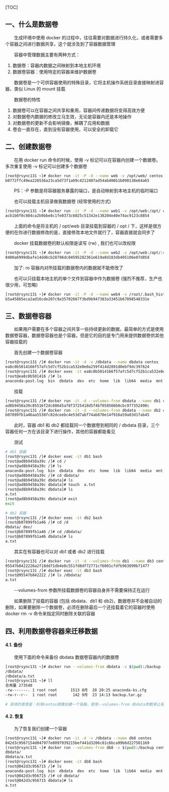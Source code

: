 [TOC]



一、什么是数据卷
--------

　　生成环境中使用 docker 的过程中，往往需要对数据进行持久化，或者需要多个容器之间进行数据共享，这个就涉及到了容器数据管理

　　容器中管理数据主要有两种方式：

1.  数据卷：容器内数据之间映射到本地主机环境
2.  数据卷容器：使用特定的容器来维护数据卷

　　数据卷是一个可供容器使用的特殊目录，它将主机操作系统目录直接映射进容器，类似 Linux 的 mount 挂载

　　数据卷的特性

1.  数据卷可以在容器之间共享和重用，容器间传递数据将变得高效方便
2.  对数据卷内数据的修改立马生效，无论是容器内还是本地操作
3.  对数据卷的更新不会影响镜像，解耦了应用和数据
4.  卷会一直存在，直到没有容器使用，可以安全的卸载它



二、创建数据卷
-------

　　在用 docker run 命令的时候，使用 -v 标记可以在容器内创建一个数据卷。多次重复使用 -v 标记可以创建多个数据卷

```bash
[root@rsync131 ~]# docker run -it -P -d --name web -v /opt/web/ centos
b0772ffc49ea226536a23ca5d73f1a69c4212407ad54ab406b1b098138e64a65

```

　　PS：-P 参数是将容器服务暴露的端口，是自动映射到本地主机的临时端口

　　也可以挂载主机目录做我数据卷 (经常使用的方式)

```bash
[root@rsync131 ~]# docker run -it -P -d --name web1 -v /opt/web:/opt/ centos
acb1b0f0c804ca2b9bbe8c1fe0373c6025c51342e138204e40e74ac9123c8854

```

　　上面的命令是将主机的 / opt/web 目录挂载到容器的 / opt / 下，这样是很方便的在你进行数据修改的是，直接修改本地文件就行了，容器直接就会同步了

　　docker 挂载数据卷的默认权限是读写 (rw) , 我们也可以改权限

```bash
[root@rsync131 ~]# docker run -it -P -d --name web2 -v /opt/web:/opt/:ro centos
8400a6999dbafe14dd6cb28796dc84595282361e619a8d183db405106e07d85d

```

　　加了: ro 容器内对所挂载的数据卷内的数据就不能修改了

　　也可以只挂载本地主机的单个文件到容器中作为数据卷 (强烈不推荐，生产也很少用，可忽略)

```bash
[root@rsync131 ~]# docker run -it -P -d --name web4 -v /root/.bash_history:/.bash_history  centos
b5a45865eca2ad16cde207c9a35702667f3bd9b947383a33451b67098548331e

```



三、数据卷容器
-------

　　如果用户需要在多个容器之间共享一些持续更新的数据，最简单的方式是使用数据卷容器，数据卷容器也是个容器，但是它的目的是专门用来提供数据卷供其他容器挂载的

　　首先创建一个数据卷容器

```bash
[root@rsync131 /]# docker run -it -d -v /dbdata --name dbdata centos
ea8c0b5014166f57afc5d7cf52b1ca532e0e0a259f414d2891d0ebf9dc397624
[root@rsync131 /]# docker exec -it ea8c0b5014166f57afc5d7cf52b1ca532e0e0a259f414d2891d0ebf9dc397624 bash
[root@ea8c0b501416 /]# ls
anaconda-post.log  bin  dbdata  dev  etc  home  lib  lib64  media  mnt  opt  proc  root  run  sbin  srv  sys  tmp  usr  var

```

　　挂载

```bash
[root@rsync131 /]# docker run -it -d --volumes-from dbdata --name db1 centos
ad8b9458a39c85516f2dc88645af8f3725418d5f4bf058566b0cbc977352490c
[root@rsync131 /]# docker run -it -d --volumes-from dbdata --name db2 centos
b07899fb1a46aa5538fc82dceebc4e53d7abf74ab870e14f916a59a03d1fab45

```

　　此时，容器 db1 和 db2 都挂载同一个数据卷到相同的 / dbdata 目录，三个容器任何一方在该目录下进行操作，其他的容器都能看见

　　测试

```bash
# db1 容器
[root@rsync131 /]# docker exec -it db1 bash
[root@ad8b9458a39c /]# cd /
[root@ad8b9458a39c /]# ls
anaconda-post.log  bin  dbdata  dev  etc  home  lib  lib64  media  mnt  opt  proc  root  run  sbin  srv  sys  tmp  usr  var
[root@ad8b9458a39c /]# cd dbdata/
[root@ad8b9458a39c dbdata]# ls
[root@ad8b9458a39c dbdata]# touch  a.txt
[root@ad8b9458a39c dbdata]# ls
a.txt
[root@ad8b9458a39c dbdata]# exit
exit
 
# db2 容器
[root@rsync131 /]# docker exec -it db2 bash
[root@b07899fb1a46 /]# cd /d
dbdata/ dev/
[root@b07899fb1a46 /]# cd /dbdata/
[root@b07899fb1a46 dbdata]# ls
a.txt

```

　　其实在有容器也可以对 db1 或者 db2 进行挂载

```bash
[root@rsync131 /]# docker run -it -d --volumes-from db1 --name db3 centos
95547b8422226a2f18dd71db4e8c551fd8df72771cf6001cfdfb963899b71477
[root@rsync131 /]# docker exec -it db3 bash
[root@95547b842222 /]# ls /dbdata/
a.txt

```

　　--volumes-from 参数所挂载数据卷的容器自身并不需要保持正在运行

　　如果删除了挂载的容器 (包括 dbdata、db1 和 db2)，数据卷并不会被自动的删除，如果要删除一个数据卷，必须在删除最后一个还挂载着它的容器时使用 docker rm -v 命令来指定同时删除关联的容器



四、利用数据卷容器来迁移数据
--------------

#### 4.1. 备份

　　使用下面的命令来备份 dbdata 数据卷容器内的数据卷

```bash
[root@rsync131 ~]# docker run --volumes-from dbdata -v $(pwd):/backup --name backup1 centos tar zcvf /backup/backup.tar.gz /dbdata
/dbdata/
/dbdata/a.txt
[root@rsync131 ~]# ll
总用量 273540
-rw-------. 1 root root      1513 8月  20 20:25 anaconda-ks.cfg
-rw-r--r--  1 root root       142 9月  23 14:13 backup.tar.gz
 
# 具体的意思是：利用centos镜像创建一个容器，使用--volumes-from dbdata参数来让容器挂载dbdata容器的数据卷，使用-v 参数来挂载本地当前目录到容器的/backup目录,容器启动后使用tar打包备份到本地目录

```

#### 4.2. 恢复

　　为了恢复我们创建一个容器

```bash
[root@rsync131 ~]# docker run -it -d -v /dbdata --name db8 centos
042d3c9567154d047977e8097939215bef441d3206c81c6bca99b6d227501169
[root@rsync131 ~]# docker run --volumes-from db8 -v $(pwd):/backup centos tar zxvf /backup/backup.tar.gz
dbdata/
dbdata/a.txt
[root@rsync131 ~]# docker exec -it db8 bash
[root@042d3c956715 /]# ls
anaconda-post.log  bin  dbdata  dev  etc  home  lib  lib64  media  mnt  opt  proc  root  run  sbin  srv  sys  tmp  usr  var
[root@042d3c956715 /]# cd dbdata/
[root@042d3c956715 dbdata]# ls
a.txt

```